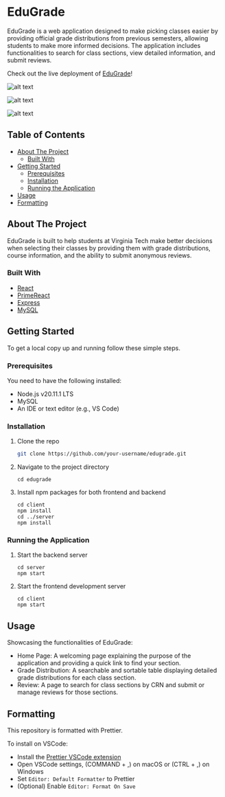 # EduGrade

EduGrade is a web application designed to make picking classes easier by providing official grade distributions from previous semesters, allowing students to make more informed decisions. The application includes functionalities to search for class sections, view detailed information, and submit reviews.

Check out the live deployment of [EduGrade](https://edugrade.onrender.com/)!

![alt text](https://github.com/weiqlu/EduGrade/tree/main/client/src/images/EduGrade_Home.png "Logo Title Text 1")

![alt text](https://github.com/weiqlu/EduGrade/tree/main/client/src/images/EduGrade_GradeDistribution.png "Logo Title Text 1")

![alt text](https://github.com/weiqlu/EduGrade/tree/main/client/src/images/EduGrade_Review "Logo Title Text 1")

## Table of Contents

- [About The Project](#about-the-project)
  - [Built With](#built-with)
- [Getting Started](#getting-started)
  - [Prerequisites](#prerequisites)
  - [Installation](#installation)
  - [Running the Application](#running-the-application)
- [Usage](#usage)
- [Formatting](#formatting)

## About The Project

EduGrade is built to help students at Virginia Tech make better decisions when selecting their classes by providing them with grade distributions, course information, and the ability to submit anonymous reviews.

### Built With

- [React](https://reactjs.org/)
- [PrimeReact](https://www.primefaces.org/primereact/)
- [Express](https://expressjs.com/)
- [MySQL](https://www.mysql.com/)

## Getting Started

To get a local copy up and running follow these simple steps.

### Prerequisites

You need to have the following installed:

- Node.js v20.11.1 LTS
- MySQL
- An IDE or text editor (e.g., VS Code)

### Installation

1. Clone the repo

   ```sh
   git clone https://github.com/your-username/edugrade.git
   ```

2. Navigate to the project directory

   ```
   cd edugrade
   ```

3. Install npm packages for both frontend and backend

   ```
   cd client
   npm install
   cd ../server
   npm install
   ```

### Running the Application

1. Start the backend server

   ```
   cd server
   npm start
   ```

2. Start the frontend development server

   ```
   cd client
   npm start
   ```

## Usage

Showcasing the functionalities of EduGrade:

- Home Page: A welcoming page explaining the purpose of the application and providing a quick link to find your section.
- Grade Distribution: A searchable and sortable table displaying detailed grade distributions for each class section.
- Review: A page to search for class sections by CRN and submit or manage reviews for those sections.

## Formatting

This repository is formatted with Prettier.

To install on VSCode:

- Install the [Prettier VSCode extension](https://marketplace.visualstudio.com/items?itemName=esbenp.prettier-vscode)
- Open VSCode settings, (COMMAND + ,) on macOS or (CTRL + ,) on Windows
- Set `Editor: Default Formatter` to Prettier
- (Optional) Enable `Editor: Format On Save`
